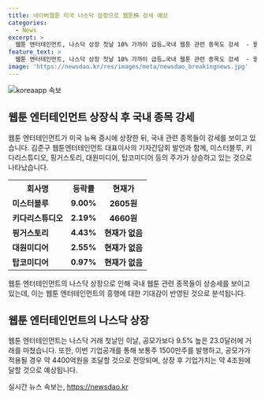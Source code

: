 ```yaml
---
title: 네이버웹툰 미국 나스닥 상장으로 웹툰株 강세 예상
categories:
  - News
excerpt: >
  웹툰 엔터테인먼트, 나스닥 상장 첫날 10% 가까이 급등…국내 웹툰 관련 종목도 강세  - 웹툰 엔터테인먼트의 나스닥 상장 첫날 10% 가까이 주가가 급등하며 국내 웹툰 관련 종목도 강세를 보였다. 김준구 대표가 뉴욕증시 상장식 후 기자간담회에서 발언하며 관심을 모았으며, 미스터블루, 키다리스튜디오, 핑거스토리, 대원미디어, 탑코미디어 등의 종목들도 상승세를 보였다. 웹툰 엔터테인먼트는 IPO를 통해 약 4400억원을 조달하며 기업가치는 약 4조원으로 추산된다.
feature_text: >
  웹툰 엔터테인먼트, 나스닥 상장 첫날 10% 가까이 급등…국내 웹툰 관련 종목도 강세  - 웹툰 엔터테인먼트의 나스닥 상장 첫날 10% 가까이 주가가 급등하며 국내 웹툰 관련 종목도 강세를 보였다. 김준구 대표가 뉴욕증시 상장식 후 기자간담회에서 발언하며 관심을 모았으며, 미스터블루, 키다리스튜디오, 핑거스토리, 대원미디어, 탑코미디어 등의 종목들도 상승세를 보였다. 웹툰 엔터테인먼트는 IPO를 통해 약 4400억원을 조달하며 기업가치는 약 4조원으로 추산된다.
image: 'https://newsdao.kr/res/images/meta/newsdao_breakingnews.jpg'
---
```


<p><img src="https://newsdao.kr/res/images/meta/newsdao_breakingnews.jpg" alt="koreaapp 속보" /></p>

<h2 data-ke-size="size26">웹툰 엔터테인먼트 상장식 후 국내 종목 강세</h2>

<p data-ke-size="size16">웹툰 엔터테인먼트가 미국 뉴욕 증시에 상장한 뒤, 국내 관련 종목들이 강세를 보이고 있습니다. 김준구 웹툰엔터테인먼트 대표이사의 기자간담회 발언과 함께, 미스터블루, 키다리스튜디오, 핑거스토리, 대원미디어, 탑코미디어 등의 주가가 상승하고 있는 것으로 나타났습니다.</p>

<table>
  <tr>
    <th>회사명</th>
    <th>등락률</th>
    <th>현재가</th>
  </tr>
  <tr>
    <td><b>미스터블루</b></td>
    <td style="text-align: center; height: 17px;"><b>9.00%</b></td>
    <td style="text-align: center; height: 17px;"><b>2605원</b></td>
  </tr>
  <tr>
    <td><b>키다리스튜디오</b></td>
    <td style="text-align: center; height: 17px;"><b>2.19%</b></td>
    <td style="text-align: center; height: 17px;"><b>4660원</b></td>
  </tr>
  <tr>
    <td><b>핑거스토리</b></td>
    <td style="text-align: center; height: 17px;"><b>4.43%</b></td>
    <td style="text-align: center; height: 17px;"><b>현재가 없음</b></td>
  </tr>
  <tr>
    <td><b>대원미디어</b></td>
    <td style="text-align: center; height: 17px;"><b>2.55%</b></td>
    <td style="text-align: center; height: 17px;"><b>현재가 없음</b></td>
  </tr>
  <tr>
    <td><b>탑코미디어</b></td>
    <td style="text-align: center; height: 17px;"><b>0.97%</b></td>
    <td style="text-align: center; height: 17px;"><b>현재가 없음</b></td>
  </tr>
</table>

<p data-ke-size="size16">웹툰 엔터테인먼트의 나스닥 상장으로 인해 국내 웹툰 관련 종목들이 상승세를 보이고 있는데, 이는 웹툰 엔터테인먼트의 흥행에 대한 기대감이 반영된 것으로 분석됩니다.</p>

<h2 data-ke-size="size26">웹툰 엔터테인먼트의 나스닥 상장</h2>

<p data-ke-size="size16">웹툰 엔터테인먼트는 나스닥 거래 첫날인 이날, 공모가보다 9.5% 높은 23.0달러에 거래를 마쳤습니다. 또한, 이번 기업공개를 통해 보통주 1500만주를 발행하고, 공모가가 적용될 경우 약 4400억원을 조달할 것으로 전망되며, 상장 후 기업가치는 약 4조원에 달할 것으로 예상됩니다.</p>
실시간 뉴스 속보는, <a href="https://newsdao.kr" rel="dofollow">https://newsdao.kr</a>



